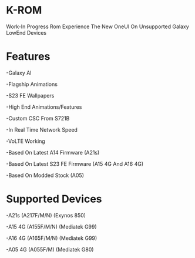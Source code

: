 # K-ROM
Work-In Progress Rom
Experience The New OneUI On Unsupported Galaxy LowEnd Devices

# Features
-Galaxy AI

-Flagship Animations

-S23 FE Wallpapers

-High End Animations/Features

-Custom CSC From S721B

-In Real Time Network Speed

-VoLTE Working

-Based On Latest A14 Firmware (A21s)

-Based On Latest S23 FE Firmware 
(A15 4G And A16 4G)

-Based On Modded Stock (A05)


# Supported Devices
-A21s (A217F/M/N) (Exynos 850)

-A15 4G (A155F/M/N) (Mediatek G99)

-A16 4G (A165F/M/N) (Mediatek G99)

-A05 4G (A055F/M) (Mediatek G80)
